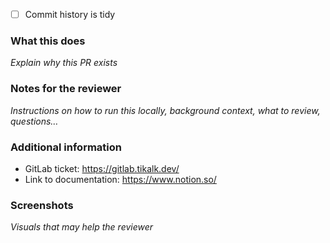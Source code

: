- [ ] Commit history is tidy

### What this does

_Explain why this PR exists_

### Notes for the reviewer

_Instructions on how to run this locally, background context, what to review, questions…_

### Additional information

- GitLab ticket: https://gitlab.tikalk.dev/
- Link to documentation: https://www.notion.so/

### Screenshots

_Visuals that may help the reviewer_
